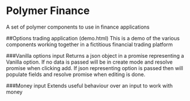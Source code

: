 Polymer Finance
===============
A set of polymer components to use in finance applications

##Options trading application (demo.html)
This is a demo of the various components working together in a fictitious financial trading platform

###Vanilla options input
Returns a json object in a promise representing a Vanilla option. If no data is passed will be in create mode and resolve promise when clicking add. If json representing option is passed
then will populate fields and resolve promise when editing is done.

###Money input
Extends useful behaviour over an input to work with money
